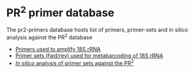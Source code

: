 # PR<sup>2</sup> primer database

The pr2-primers database hosts list of primers, primer-sets and in silico analysis against the PR<sup>2</sup> database

* [Primers used to amplify 18S rRNA](https://github.com/pr2database/pr2-primers/wiki/18S-rRNA-primers)
* [Primer sets (fwd/rev) used for metabarcoding of 18S rRNA](https://github.com/pr2database/pr2-primers/wiki/18S-rRNA-primer-sets)
* [_In silico_ analysis of primer sets against the PR<sup>2</sup>](https://vaulot.github.io/pr2/PR2_Primers.html)
